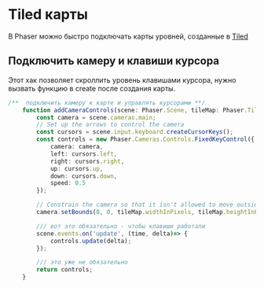 # Tiled карты

В Phaser можно быстро подключать карты уровней, созданные в [Tiled](https://www.mapeditor.org/)

## Подключить камеру и клавиши курсора

Этот хак позволяет скроллить уровень клавишами курсора, нужно вызвать функцию в create после создания карты.

```typescript
/**  подключить камеру к карте и управлять курсорами **/
    function addCameraControls(scene: Phaser.Scene, tileMap: Phaser.Tilemaps.Tilemap):Phaser.Cameras.Controls.FixedKeyControl {
        const camera = scene.cameras.main;
        // Set up the arrows to control the camera
        const cursors = scene.input.keyboard.createCursorKeys();
        const controls = new Phaser.Cameras.Controls.FixedKeyControl({
            camera: camera,
            left: cursors.left,
            right: cursors.right,
            up: cursors.up,
            down: cursors.down,
            speed: 0.5
        });

        // Constrain the camera so that it isn't allowed to move outside the width/height of tilemap
        camera.setBounds(0, 0, tileMap.widthInPixels, tileMap.heightInPixels);

        /// вот это обязательно - чтобы клавиши работали    
        scene.events.on('update', (time, delta)=> {
            controls.update(delta);
        });

        /// это уже не обязательно
        return controls;
    }
```